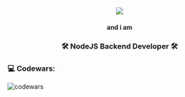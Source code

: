 <h2 align="center">
    <img src="https://readme-typing-svg.herokuapp.com/?size=35&center=true&vCenter=true&width=500&height=70&duration=4000&lines=Hello,+my+name+is+Mark!" />
</h2>
<h4 align='center'>
    and i am
</h4>
<h3 align="center">
🛠 NodeJS Backend Developer 🛠
</h3>

### 💻 Codewars:

![codewars](https://www.codewars.com/users/roki4/badges/large)

<!--
**roki4/roki4** is a ✨ _special_ ✨ repository because its `README.md` (this file) appears on your GitHub profile.

Here are some ideas to get you started:

- 🔭 I’m currently working on ...
- 🌱 I’m currently learning ...
- 👯 I’m looking to collaborate on ...
- 🤔 I’m looking for help with ...
- 💬 Ask me about ...
- 📫 How to reach me: ...
- 😄 Pronouns: ...
- ⚡ Fun fact: ...
-->
